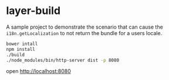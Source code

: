 # layer-build

A sample project to demonstrate the scenario that can cause the `i18n.getLocalization` to not return the bundle for a users locale.

```bash
bower intall
npm install
./build
./node_modules/bin/http-server dist -p 8080
```

open [http://localhost:8080](http://localhost:8080)


